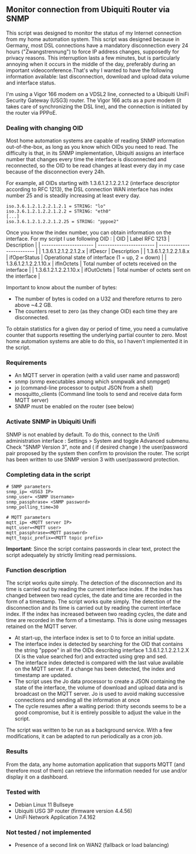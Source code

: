 ## Monitor connection from Ubiquiti Router via SNMP

This script was designed to monitor the status of my Internet connection from my home automation system. This script was designed because in Germany, most DSL connections have a mandatory disconnection every 24 hours ("Zwangstrennung") to force IP address changes, supposedly for privacy reasons. This interruption lasts a few minutes, but is particularly annoying when it occurs in the middle of the day, preferably during an important videoconference.That's why I wanted to have the following information available: last disconnection, download and upload data volume and interface status.

I'm using a Vigor 166 modem on a VDSL2 line, connected to a Ubiquiti UniFi Security Gateway (USG3) router. The Vigor 166 acts as a pure modem (it takes care of synchronizing the DSL line), and the connection is initiated by the router via PPPoE.

### Dealing with changing OID

Most home automation systems are capable of reading SNMP information out-of-the-box, as long as you know which OIDs you need to read. The difficulty is that, in its SNMP implementation, Ubiquiti assigns an interface number that changes every time the interface is disconnected and reconnected, so the OID to be read changes at least every day in my case because of the disconnection every 24h. 

For example, all OIDs starting with 1.3.6.1.2.1.2.2.1.2 (interface descriptor according to RFC 1213), the DSL connection WAN interface has index number 25 and is steadily increasing at least every day.

```
iso.3.6.1.2.1.2.2.1.2.1 = STRING: "lo"
iso.3.6.1.2.1.2.2.1.2.2 = STRING: "eth0"  
[...]
iso.3.6.1.2.1.2.2.1.2.25 = STRING: "pppoe2"
```

Once you know the index number, you can obtain information on the interface. For my script I use following OID :
| OID                    | Label RFC 1213           | Description               |
| ---------------------- | ------------------------ | ------------------------- |
| 1.3.6.1.2.1.2.2.1.2.x  | ifDescr                  | Description               |
| 1.3.6.1.2.1.2.2.1.8.x  | ifOperStatus             | Operational state of interface (1 = up, 2 = down) |
| 1.3.6.1.2.1.2.2.1.10.x  | ifInOctets             | Total number of octets received on the interface |
| 1.3.6.1.2.1.2.2.1.10.x  | ifOutOctets             | Total number of octets sent on the interface |

Important to know about the number of bytes:
- The number of bytes is coded on a U32 and therefore returns to zero above ~4.2 GB. 
- The counters reset to zero (as they change OID) each time they are disconnected.

To obtain statistics for a given day or period of time, you need a cumulative counter that supports resetting the underlying partial counter to zero. Most home automation systems are able to do this, so I haven't implemented it in the script.

### Requirements
- An MQTT server in operation (with a valid user name and password)
- snmp (snmp executables among which snmpwalk and snmpget)
- jo (command-line processor to output JSON from a shell)
- mosquitto_clients (Command line tools to send and receive data form MQTT server)
- SNMP must be enabled on the router (see below)

### Activate SNMP in Ubiquiti Unifi
SNMP is not enabled by default. To do this, connect to the Unifi administration interface : Settings > System and toggle Advanced submenu. Check "SNMP Version 3", note and ( if desired change ) the user/password pair proposed by the system then confirm to provision the router. The script has been written to use SNMP version 3 with user/password protection.

### Completing data in the script
```
# SNMP parameters
snmp_ip= <USG3 IP>
snmp_user= <SNMP Username>
snmp_passphrase= <SNMP password>
snmp_polling_time=30

# MQTT parameters
mqtt_ip= <MQTT server IP>
mqtt_user=<MQTT user>
mqtt_passphrase=<MQTT password>
mqtt_topic_prefix=<MQTT topic prefix>
```
**Important**: Since the script contains passwords in clear text, protect the script adequately by strictly limiting read permissions.

### Function description
The script works quite simply. The detection of the disconnection and its time is carried out by reading the current interface index. If the index has changed between two read cycles, the date and time are recorded in the form of a timestamp.
The script works quite simply. The detection of the disconnection and its time is carried out by reading the current interface index. If the index has increased between two reading cycles, the date and time are recorded in the form of a timestamp. This is done using messages retained on the MQTT server.

- At start-up, the interface index is set to 0 to force an initial update.
- The interface index is detected by searching for the OID that contains the string "pppoe" in all the OIDs describing interface 1.3.6.1.2.1.2.2.1.2.X (X is the value searched for) and extracted using grep and sed.
- The interface index detected is compared with the last value available on the MQTT server. If a change has been detected, the index and timestamp are updated.
- The script uses the Jo data processor to create a JSON containing the state of the interface, the volume of download and upload data and is broadcast on the MQTT server. Jo is used to avoid making successive connections and sending all the information at once
- The cycle resumes after a waiting period: thirty seconds seems to be a good compromise, but it is entirely possible to adjust the value in the script.

The script was written to be run as a background service. With a few modifications, it can be adapted to run periodically as a cron job.

### Results
From the data, any home automation application that supports MQTT (and therefore most of them) can retrieve the information needed for use and/or display it on a dashboard.

### Tested with 
- Debian Linux 11 Bullseye
- Ubiquiti USG 3P router (firmware version 4.4.56)
- UniFi Network Application 7.4.162

### Not tested / not implemented
- Presence of a second link on WAN2 (fallback or load balancing)
